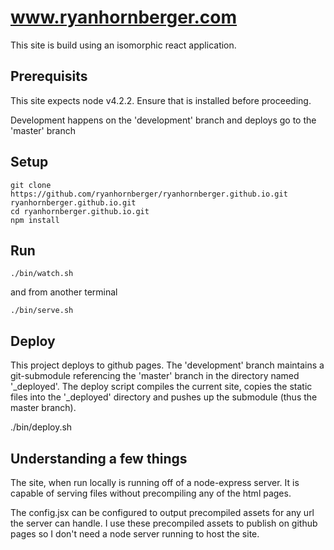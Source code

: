 # www.ryanhornberger.com

This site is build using an isomorphic react application.

## Prerequisits

This site expects node v4.2.2. Ensure that is installed before proceeding.

Development happens on the 'development' branch and deploys go to the 'master' branch

## Setup

    git clone https://github.com/ryanhornberger/ryanhornberger.github.io.git ryanhornberger.github.io.git
    cd ryanhornberger.github.io.git
    npm install

## Run

    ./bin/watch.sh

and from another terminal

    ./bin/serve.sh

## Deploy

This project deploys to github pages. The 'development' branch maintains a git-submodule referencing the 'master' 
branch in the directory named '_deployed'. The deploy script compiles the current site, copies the static files
into the '_deployed' directory and pushes up the submodule (thus the master branch).

  ./bin/deploy.sh
  
## Understanding a few things

The site, when run locally is running off of a node-express server. It is capable of serving files without precompiling
any of the html pages.

The config.jsx can be configured to output precompiled assets for any url the server can handle. I use these precompiled
assets to publish on github pages so I don't need a node server running to host the site.
